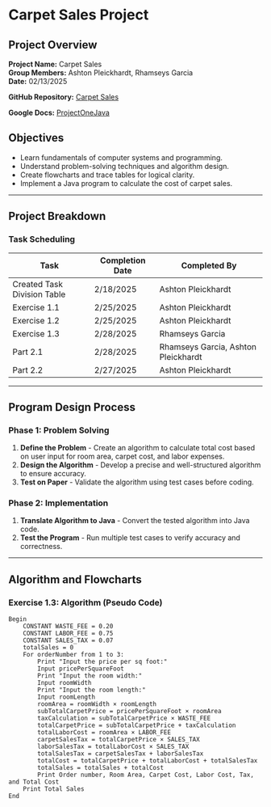 # Carpet Sales Project

## Project Overview

**Project Name:** Carpet Sales  
**Group Members:** Ashton Pleickhardt, Rhamseys Garcia  
**Date:** 02/13/2025  

**GitHub Repository:** [Carpet Sales](https://github.com/rhamseyswork/carpet-sales)  

**Google Docs:** [ProjectOneJava](https://docs.google.com/document/d/1mI1WKLQS4KWPrDbSo-LX8kHscxcWK1j4/edit?usp=sharing&ouid=111319674295437682510&rtpof=true&sd=true)  

## Objectives

- Learn fundamentals of computer systems and programming.
- Understand problem-solving techniques and algorithm design.
- Create flowcharts and trace tables for logical clarity.
- Implement a Java program to calculate the cost of carpet sales.

---

## Project Breakdown

### **Task Scheduling**

| Task                        | Completion Date | Completed By                        |
| --------------------------- | --------------- | ----------------------------------- |
| Created Task Division Table | 2/18/2025       | Ashton Pleickhardt                  |
| Exercise 1.1                | 2/25/2025       | Ashton Pleickhardt                  |
| Exercise 1.2                | 2/25/2025       | Ashton Pleickhardt                  |
| Exercise 1.3                | 2/28/2025       | Rhamseys Garcia                     |
| Part 2.1                    | 2/28/2025       | Rhamseys Garcia, Ashton Pleickhardt |
| Part 2.2                    | 2/27/2025       | Ashton Pleickhardt                  |

---

## **Program Design Process**

### **Phase 1: Problem Solving**

1. **Define the Problem** - Create an algorithm to calculate total cost based on user input for room area, carpet cost, and labor expenses.
2. **Design the Algorithm** - Develop a precise and well-structured algorithm to ensure accuracy.
3. **Test on Paper** - Validate the algorithm using test cases before coding.

### **Phase 2: Implementation**

1. **Translate Algorithm to Java** - Convert the tested algorithm into Java code.
2. **Test the Program** - Run multiple test cases to verify accuracy and correctness.

---

## **Algorithm and Flowcharts**

### **Exercise 1.3: Algorithm (Pseudo Code)**

```pseudo
Begin
    CONSTANT WASTE_FEE = 0.20
    CONSTANT LABOR_FEE = 0.75
    CONSTANT SALES_TAX = 0.07
    totalSales = 0
    For orderNumber from 1 to 3:
        Print "Input the price per sq foot:"
        Input pricePerSquareFoot
        Print "Input the room width:"
        Input roomWidth
        Print "Input the room length:"
        Input roomLength
        roomArea = roomWidth × roomLength
        subTotalCarpetPrice = pricePerSquareFoot × roomArea
        taxCalculation = subTotalCarpetPrice × WASTE_FEE
        totalCarpetPrice = subTotalCarpetPrice + taxCalculation
        totalLaborCost = roomArea × LABOR_FEE
        carpetSalesTax = totalCarpetPrice × SALES_TAX
        laborSalesTax = totalLaborCost × SALES_TAX
        totalSalesTax = carpetSalesTax + laborSalesTax
        totalCost = totalCarpetPrice + totalLaborCost + totalSalesTax
        totalSales = totalSales + totalCost
        Print Order number, Room Area, Carpet Cost, Labor Cost, Tax, and Total Cost
    Print Total Sales
End
```

